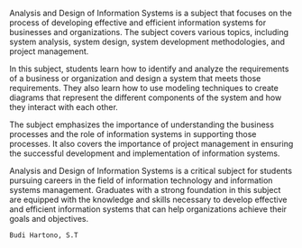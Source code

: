 Analysis and Design of Information Systems is a subject that focuses on the process of developing effective and efficient information systems for businesses and organizations. The subject covers various topics, including system analysis, system design, system development methodologies, and project management.

In this subject, students learn how to identify and analyze the requirements of a business or organization and design a system that meets those requirements. They also learn how to use modeling techniques to create diagrams that represent the different components of the system and how they interact with each other.

The subject emphasizes the importance of understanding the business processes and the role of information systems in supporting those processes. It also covers the importance of project management in ensuring the successful development and implementation of information systems.

Analysis and Design of Information Systems is a critical subject for students pursuing careers in the field of information technology and information systems management. Graduates with a strong foundation in this subject are equipped with the knowledge and skills necessary to develop effective and efficient information systems that can help organizations achieve their goals and objectives.

``Budi Hartono, S.T``
